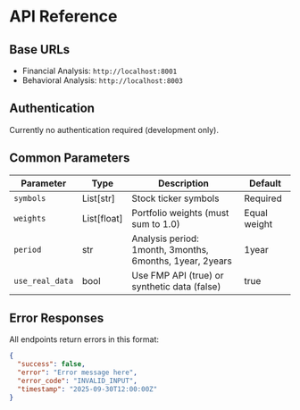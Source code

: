 # API Reference

## Base URLs
- Financial Analysis: `http://localhost:8001`
- Behavioral Analysis: `http://localhost:8003`

## Authentication
Currently no authentication required (development only).

## Common Parameters

| Parameter | Type | Description | Default |
|-----------|------|-------------|---------|
| `symbols` | List[str] | Stock ticker symbols | Required |
| `weights` | List[float] | Portfolio weights (must sum to 1.0) | Equal weight |
| `period` | str | Analysis period: 1month, 3months, 6months, 1year, 2years | 1year |
| `use_real_data` | bool | Use FMP API (true) or synthetic data (false) | true |

## Error Responses

All endpoints return errors in this format:
```json
{
  "success": false,
  "error": "Error message here",
  "error_code": "INVALID_INPUT",
  "timestamp": "2025-09-30T12:00:00Z"
}